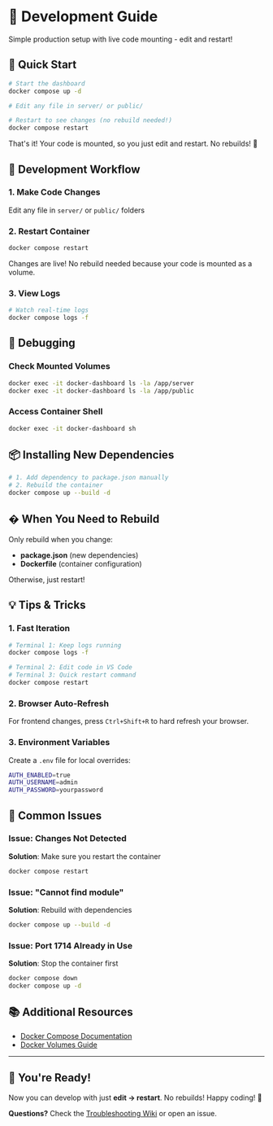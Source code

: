 # 🔧 Development Guide

Simple production setup with live code mounting - edit and restart!

## 🚀 Quick Start

```bash
# Start the dashboard
docker compose up -d

# Edit any file in server/ or public/

# Restart to see changes (no rebuild needed!)
docker compose restart
```

That's it! Your code is mounted, so you just edit and restart. No rebuilds! 🎉

## 📝 Development Workflow

### 1. Make Code Changes
Edit any file in `server/` or `public/` folders

### 2. Restart Container
```bash
docker compose restart
```

Changes are live! No rebuild needed because your code is mounted as a volume.

### 3. View Logs
```bash
# Watch real-time logs
docker compose logs -f
```

## 🐛 Debugging

### Check Mounted Volumes
```bash
docker exec -it docker-dashboard ls -la /app/server
docker exec -it docker-dashboard ls -la /app/public
```

### Access Container Shell
```bash
docker exec -it docker-dashboard sh
```

## 📦 Installing New Dependencies

```bash
# 1. Add dependency to package.json manually
# 2. Rebuild the container
docker compose up --build -d
```

## � When You Need to Rebuild

Only rebuild when you change:
- **package.json** (new dependencies)
- **Dockerfile** (container configuration)

Otherwise, just restart!

## 💡 Tips & Tricks

### 1. Fast Iteration
```bash
# Terminal 1: Keep logs running
docker compose logs -f

# Terminal 2: Edit code in VS Code
# Terminal 3: Quick restart command
docker compose restart
```

### 2. Browser Auto-Refresh
For frontend changes, press `Ctrl+Shift+R` to hard refresh your browser.

### 3. Environment Variables
Create a `.env` file for local overrides:
```bash
AUTH_ENABLED=true
AUTH_USERNAME=admin
AUTH_PASSWORD=yourpassword
```

## 🎯 Common Issues

### Issue: Changes Not Detected
**Solution**: Make sure you restart the container
```bash
docker compose restart
```

### Issue: "Cannot find module"
**Solution**: Rebuild with dependencies
```bash
docker compose up --build -d
```

### Issue: Port 1714 Already in Use
**Solution**: Stop the container first
```bash
docker compose down
docker compose up -d
```

## 📚 Additional Resources

- [Docker Compose Documentation](https://docs.docker.com/compose/)
- [Docker Volumes Guide](https://docs.docker.com/storage/volumes/)

---

## 🎉 You're Ready!

Now you can develop with just **edit → restart**. No rebuilds! Happy coding! 🚀

**Questions?** Check the [Troubleshooting Wiki](wiki/Troubleshooting.md) or open an issue.
